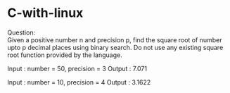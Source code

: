 # C-with-linux

Question:  
Given a positive number n and precision p, find the square root of number upto p decimal places using binary search. Do not use any existing square root function provided by the language.  

Input : number = 50, precision = 3
Output : 7.071

Input : number = 10, precision = 4
Output : 3.1622
